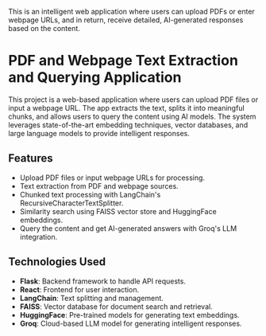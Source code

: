 This is an intelligent web application where users can upload PDFs or enter webpage URLs, and in return, receive detailed, AI-generated responses based on the content.

# PDF and Webpage Text Extraction and Querying Application

This project is a web-based application where users can upload PDF files or input a webpage URL. The app extracts the text, splits it into meaningful chunks, and allows users to query the content using AI models. The system leverages state-of-the-art embedding techniques, vector databases, and large language models to provide intelligent responses.

## Features

- Upload PDF files or input webpage URLs for processing.
- Text extraction from PDF and webpage sources.
- Chunked text processing with LangChain's RecursiveCharacterTextSplitter.
- Similarity search using FAISS vector store and HuggingFace embeddings.
- Query the content and get AI-generated answers with Groq's LLM integration.

## Technologies Used

- **Flask**: Backend framework to handle API requests.
- **React**: Frontend for user interaction.
- **LangChain**: Text splitting and management.
- **FAISS**: Vector database for document search and retrieval.
- **HuggingFace**: Pre-trained models for generating text embeddings.
- **Groq**: Cloud-based LLM model for generating intelligent responses.
